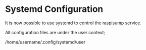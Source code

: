 # Systemd Configuration

It is now possible to use systemd to control the raspisump service.

All configuration files are under the user context;

/home/username/.config/systemd/user

